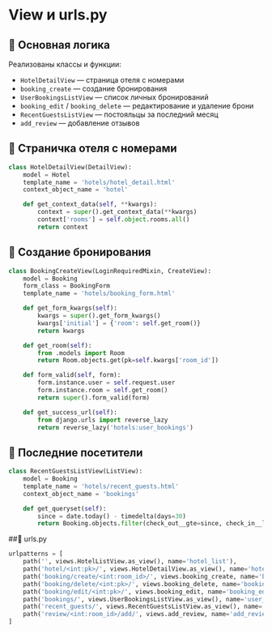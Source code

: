 # View и urls.py

## 🔹 Основная логика

Реализованы классы и функции:
- `HotelDetailView` — страница отеля с номерами  
- `booking_create` — создание бронирования  
- `UserBookingsListView` — список личных бронирований  
- `booking_edit` / `booking_delete` — редактирование и удаление брони  
- `RecentGuestsListView` — постояльцы за последний месяц  
- `add_review` — добавление отзывов

## 🔹 Страничка отеля с номерами 

```python
class HotelDetailView(DetailView):
    model = Hotel
    template_name = 'hotels/hotel_detail.html'
    context_object_name = 'hotel'

    def get_context_data(self, **kwargs):
        context = super().get_context_data(**kwargs)
        context['rooms'] = self.object.rooms.all()
        return context
```

## 🔹 Создание бронирования

```python
class BookingCreateView(LoginRequiredMixin, CreateView):
    model = Booking
    form_class = BookingForm
    template_name = 'hotels/booking_form.html'

    def get_form_kwargs(self):
        kwargs = super().get_form_kwargs()
        kwargs['initial'] = {'room': self.get_room()}
        return kwargs

    def get_room(self):
        from .models import Room
        return Room.objects.get(pk=self.kwargs['room_id'])

    def form_valid(self, form):
        form.instance.user = self.request.user
        form.instance.room = self.get_room()
        return super().form_valid(form)

    def get_success_url(self):
        from django.urls import reverse_lazy
        return reverse_lazy('hotels:user_bookings')
```

## 🔹 Последние посетители

```python
class RecentGuestsListView(ListView):
    model = Booking
    template_name = 'hotels/recent_guests.html'
    context_object_name = 'bookings'

    def get_queryset(self):
        since = date.today() - timedelta(days=30)
        return Booking.objects.filter(check_out__gte=since, check_in__lte=date.today()).select_related('user', 'room')
```

##🔹 urls.py
```python
urlpatterns = [
    path('', views.HotelListView.as_view(), name='hotel_list'),
    path('hotel/<int:pk>/', views.HotelDetailView.as_view(), name='hotel_detail'),
    path('booking/create/<int:room_id>/', views.booking_create, name='booking_create'),
    path('booking/delete/<int:pk>/', views.booking_delete, name='booking_delete'),
    path('booking/edit/<int:pk>/', views.booking_edit, name='booking_edit'),
    path('bookings/', views.UserBookingsListView.as_view(), name='user_bookings'),
    path('recent_guests/', views.RecentGuestsListView.as_view(), name='recent_guests'),
    path('review/<int:room_id>/add/', views.add_review, name='add_review'),
]
```
